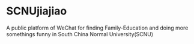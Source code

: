 SCNUjiajiao
===========

A public platform of WeChat for finding Family-Education and doing more somethings funny in South China Normal University(SCNU)

